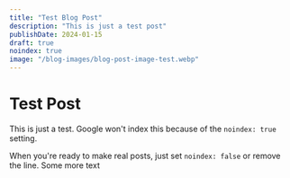 ```yaml
---
title: "Test Blog Post"
description: "This is just a test post"
publishDate: 2024-01-15
draft: true
noindex: true
image: "/blog-images/blog-post-image-test.webp"
---
```


# Test Post

This is just a test. Google won't index this because of the `noindex: true` setting.

When you're ready to make real posts, just set `noindex: false` or remove the line. Some more text
